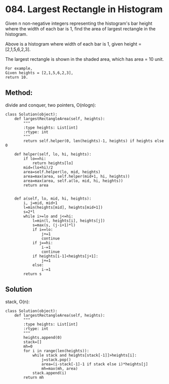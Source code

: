 # 084. Largest Rectangle in Histogram

Given n non-negative integers representing the histogram's bar height where the width of each bar is 1, find the area of largest rectangle in the histogram.


Above is a histogram where width of each bar is 1, given height = [2,1,5,6,2,3].


The largest rectangle is shown in the shaded area, which has area = 10 unit.

    For example,
    Given heights = [2,1,5,6,2,3],
    return 10.

## Method:

divide and conquer, two pointers, O(nlogn):

    class Solution(object):
        def largestRectangleArea(self, heights):
            """
            :type heights: List[int]
            :rtype: int
            """
            return self.helper(0, len(heights)-1, heights) if heights else 0
            
        def helper(self, lo, hi, heights):
            if lo==hi:
                return heights[lo]
            mid=(lo+hi)/2
            area=self.helper(lo, mid, heights)
            area=max(area, self.helper(mid+1, hi, heights))
            area=max(area, self.a(lo, mid, hi, heights))
            return area
    
                
        def a(self, lo, mid, hi, heights):
            i, j=mid, mid+1
            l=min(heights[mid], heights[mid+1])
            s=2*l
            while i>=lo and j<=hi:
                l=min(l, heights[i], heights[j])
                s=max(s, (j-i+1)*l)
                if i==lo:
                    j+=1
                    continue
                if j==hi:
                    i-=1
                    continue
                if heights[i-1]<heights[j+1]:
                    j+=1
                else:
                    i-=1
            return s
                
## Solution

stack, O(n):

    class Solution(object):
        def largestRectangleArea(self, heights):
            """
            :type heights: List[int]
            :rtype: int
            """
            heights.append(0)
            stack=[]
            mh=0
            for i in range(len(heights)):
                while stack and heights[stack[-1]]>heights[i]:
                    j=stack.pop()
                    area=(i-stack[-1]-1 if stack else i)*heights[j]
                    mh=max(mh, area)
                stack.append(i)
            return mh
            
            
                        